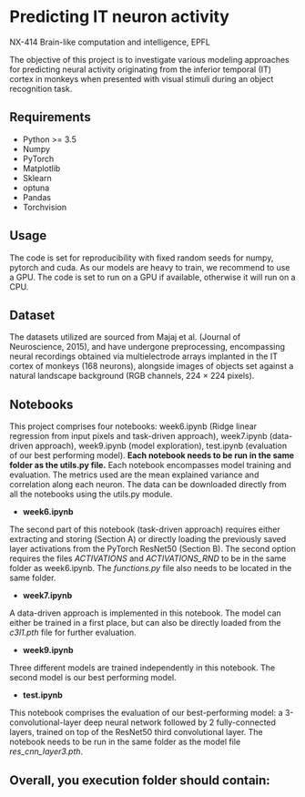 # Predicting IT neuron activity
NX-414 Brain-like computation and intelligence, EPFL

The objective of this project is to investigate various modeling approaches for predicting neural activity originating from the inferior temporal (IT) cortex in monkeys when presented with visual stimuli during an object recognition task.

## Requirements
- Python >= 3.5
- Numpy
- PyTorch
- Matplotlib
- Sklearn
- optuna
- Pandas
- Torchvision

## Usage
The code is set for reproducibility with fixed random seeds for numpy, pytorch and cuda. As our models are heavy to train, we recommend to use a GPU. The code is set to run on a GPU if available, otherwise it will run on a CPU.

## Dataset
The datasets utilized are sourced from Majaj et
al. (Journal of Neuroscience, 2015), and have undergone preprocessing,
encompassing neural recordings obtained via multielectrode arrays
implanted in the IT cortex of monkeys (168 neurons), alongside images
of objects set against a natural landscape background (RGB channels,
224 × 224 pixels). 

## Notebooks
This project comprises four notebooks: week6.ipynb (Ridge linear regression from input pixels and task-driven approach), week7.ipynb (data-driven approach), week9.ipynb (model exploration), test.ipynb (evaluation of our best performing model). 
**Each notebook needs to be run in the same folder as the utils.py file.** Each notebook encompasses model training and evaluation. The metrics used are the mean explained variance and correlation along each neuron. The data can be downloaded directly from all the notebooks using the utils.py module. 

- **week6.ipynb**

The second part of this notebook (task-driven approach) requires either extracting and storing (Section A) or directly loading the previously saved layer activations from the PyTorch ResNet50 (Section B). The second option requires the files *ACTIVATIONS* and *ACTIVATIONS_RND* to be in the same folder as week6.ipynb. 
The *functions.py* file also needs to be located in the same folder.

- **week7.ipynb**

A data-driven approach is implemented in this notebook. The model can either be trained in a first place, but can also be directly loaded from the *c3l1.pth* file for further evaluation.

- **week9.ipynb**

Three different models are trained independently in this notebook. The second model is our best performing model.

- **test.ipynb**

This notebook comprises the evaluation of our best-performing model: a 3-convolutional-layer deep neural network followed by 2 fully-connected layers, trained on top of the ResNet50 third convolutional layer. The notebook needs to be run in the same folder as the model file *res_cnn_layer3.pth*.

Overall, you execution folder should contain:
- 

